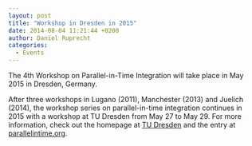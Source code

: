 ```yaml
---
layout: post
title: "Workshop in Dresden in 2015"
date: 2014-08-04 11:21:44 +0200
author: Daniel Ruprecht
categories:
  - Events
---
```


The 4th Workshop on Parallel-in-Time Integration will take place in May 2015 in Dresden, Germany.

<!--more-->

After three workshops in Lugano (2011), Manchester (2013) and Juelich (2014), the workshop series on parallel-in-time integration continues in 2015 with a workshop at TU Dresden from May 27 to May 29. For more information, check out the homepage at [TU Dresden](http://www.math.tu-dresden.de/~naumann/pint2015) and the entry at [parallelintime.org](/events/upcoming/2015/4th-workshop-on-parallel-in-time-integration.html).